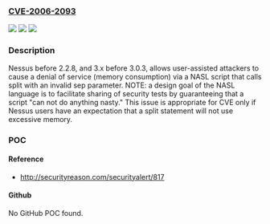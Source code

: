 ### [CVE-2006-2093](https://cve.mitre.org/cgi-bin/cvename.cgi?name=CVE-2006-2093)
![](https://img.shields.io/static/v1?label=Product&message=n%2Fa&color=blue)
![](https://img.shields.io/static/v1?label=Version&message=n%2Fa&color=blue)
![](https://img.shields.io/static/v1?label=Vulnerability&message=n%2Fa&color=brighgreen)

### Description

Nessus before 2.2.8, and 3.x before 3.0.3, allows user-assisted attackers to cause a denial of service (memory consumption) via a NASL script that calls split with an invalid sep parameter.  NOTE: a design goal of the NASL language is to facilitate sharing of security tests by guaranteeing that a script "can not do anything nasty."  This issue is appropriate for CVE only if Nessus users have an expectation that a split statement will not use excessive memory.

### POC

#### Reference
- http://securityreason.com/securityalert/817

#### Github
No GitHub POC found.

